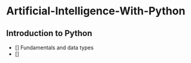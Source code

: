 # Artificial-Intelligence-With-Python

## Introduction to Python
- [] Fundamentals and data types
- [] 
